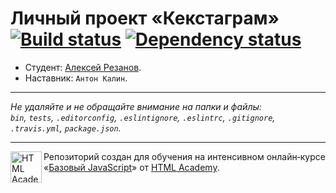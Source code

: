 # Личный проект «Кекстаграм» [![Build status][travis-image]][travis-url] [![Dependency status][dependency-image]][dependency-url]

* Студент: [Алексей Резанов](https://up.htmlacademy.ru/javascript/8/user/108062).
* Наставник: `Антон Калин`.

---

_Не удаляйте и не обращайте внимание на папки и файлы:_<br>
_`bin`, `tests`, `.editorconfig`, `.eslintignore`, `.eslintrc`, `.gitignore`, `.travis.yml`, `package.json`._

---

<a href="https://htmlacademy.ru/intensive/javascript"><img align="left" width="50" height="50" title="HTML Academy" src="https://up.htmlacademy.ru/static/img/intensive/javascript/logo-for-github.svg"></a>

Репозиторий создан для обучения на интенсивном онлайн‑курсе «[Базовый JavaScript](https://htmlacademy.ru/intensive/javascript)» от [HTML Academy](https://htmlacademy.ru).

[travis-image]: https://travis-ci.org/htmlacademy-javascript/108062-kekstagram.svg?branch=master
[travis-url]: https://travis-ci.org/htmlacademy-javascript/108062-kekstagram
[dependency-image]: https://david-dm.org/htmlacademy-javascript/108062-kekstagram.svg?style=flat-square
[dependency-url]: https://david-dm.org/htmlacademy-javascript/108062-kekstagram
